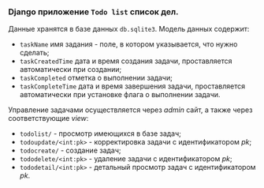 ### Django приложение `Todo list` список дел.

Данные хранятся в базе данных `db.sqlite3`. Модель данных содержит:
 - `taskName` имя задания - поле, в котором указывается, что нужно сделать;
 - `taskCreatedTime` дата и время создания задачи, проставляется автоматически при создании;
 - `taskCompleted` отметка о выполнении задачи;
 - `taskCompleteTime` дата и время завершения задачи, проставляется автоматически при установке флага о выполнении задачи.

Управление задачами осуществляется через *admin* сайт, а также через соответствующие *view*:
 * `todolist/` - просмотр имеющихся в базе задач;
 * `todoupdate/<int:pk>` - корректировка задачи с идентификатором *pk*;
 * `todocreate/` - создание задач;
 * `tododelete/<int:pk>` - удаление задачи с идентификатором *pk*;
 * `tododetail/<int:pk>` - детальный просмотр задач с идентификатором *pk*.